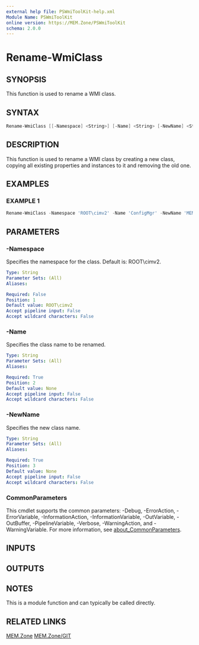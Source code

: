 ```yaml
---
external help file: PSWmiToolKit-help.xml
Module Name: PSWmiToolKit
online version: https://MEM.Zone/PSWmiToolKit
schema: 2.0.0
---
```


# Rename-WmiClass

## SYNOPSIS

This function is used to rename a WMI class.

## SYNTAX

```powershell
Rename-WmiClass [[-Namespace] <String>] [-Name] <String> [-NewName] <String> [<CommonParameters>]
```

## DESCRIPTION

This function is used to rename a WMI class by creating a new class, copying all existing properties and instances to it and removing the old one.

## EXAMPLES

### EXAMPLE 1

```powershell
Rename-WmiClass -Namespace 'ROOT\cimv2' -Name 'ConfigMgr' -NewName 'MEMZone'
```

## PARAMETERS

### -Namespace

Specifies the namespace for the class. Default is: ROOT\cimv2.

```yaml
Type: String
Parameter Sets: (All)
Aliases:

Required: False
Position: 1
Default value: ROOT\cimv2
Accept pipeline input: False
Accept wildcard characters: False
```

### -Name

Specifies the class name to be renamed.

```yaml
Type: String
Parameter Sets: (All)
Aliases:

Required: True
Position: 2
Default value: None
Accept pipeline input: False
Accept wildcard characters: False
```

### -NewName

Specifies the new class name.

```yaml
Type: String
Parameter Sets: (All)
Aliases:

Required: True
Position: 3
Default value: None
Accept pipeline input: False
Accept wildcard characters: False
```

### CommonParameters

This cmdlet supports the common parameters: -Debug, -ErrorAction, -ErrorVariable, -InformationAction, -InformationVariable, -OutVariable, -OutBuffer, -PipelineVariable, -Verbose, -WarningAction, and -WarningVariable.
For more information, see [about_CommonParameters](http://go.microsoft.com/fwlink/?LinkID=113216).

## INPUTS

## OUTPUTS

## NOTES

This is a module function and can typically be called directly.

## RELATED LINKS

[MEM.Zone](https://MEM.Zone)
[MEM.Zone/GIT](https://MEM.Zone/GIT)

